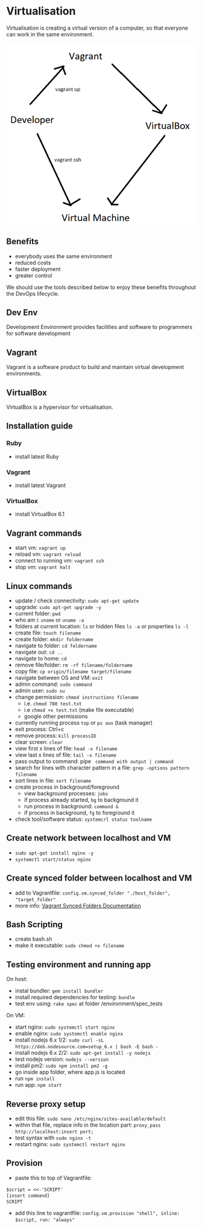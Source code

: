 # Virtualisation

Virtualisation is creating a virtual version of a computer, 
so that everyone can work in the same environment.

![alt text](https://github.com/Benedek4000/eng130_virtualisation/blob/main/vagrant_diagram.png)

## Benefits

- everybody uses the same environment
- reduced costs
- faster deployment
- greater control

We should use the tools described below to 
enjoy these benefits throughout the DevOps lifecycle.

## Dev Env

Development Environment provides facilities and software 
to programmers for software development

## Vagrant

Vagrant is a software product to build and maintain virtual development environments.

## VirtualBox

VirtualBox is a hypervisor for virtualisation.

## Installation guide

### Ruby

- install latest Ruby

### Vagrant

- install latest Vagrant

### VirtualBox

- install VirtualBox 6.1

## Vagrant commands

- start vm: `vagrant up`
- reload vm: `vagrant reload`
- connect to running vm: `vagrant ssh`
- stop vm: `vagrant halt`

## Linux commands

- update / check connectivity: `sudo apt-get update`
- upgrade: `sudo apt-get upgrade -y`
- current folder: `pwd`
- who am i: `uname` or `uname -a`
- folders at current location: `ls` or hidden files `ls -a` or properties `ls -l`
- create file: `touch filename`
- create folder: `mkdir foldername`
- navigate to folder: `cd foldername`
- navigate out: `cd ..`
- navigate to home: `cd`
- remove file/folder: `rm -rf filename/foldername`
- copy file: `cp origin/filename target/filename`
- navigate between OS and VM: `exit`
- admin command: `sudo command`
- admin user: `sudo su`
- change permission: `chmod instructions filename`
	- i.e. `chmod 700 test.txt`
	- i.e `chmod +x test.txt` (make file executable)
	- google other permissions
- currently running process `top` or `ps aux` (task manager)
- exit process: Ctrl+c
- remove process: `kill processID`
- clear screen: `clear`
- view first x lines of file: `head -x filename`
- view last x lines of file: `tail -x filename`
- pass output to command: pipe ` command with output | command`
- search for lines with character pattern in a file: `grep -options pattern filename`
- sort lines in file: `sort filename`
- create process in background/foreground
	- view background processes: `jobs`
	- if process already started, `bg` to background it
	- run process in background: `command &`
	- if process in background, `fg` to foreground it
- check tool/software status: `systemcrl status toolname`

## Create network between localhost and VM

- `sudo apt-get install nginx -y`
- `systemctl start/status nginx`

## Create synced folder between localhost and VM

- add to Vagrantfile: `config.vm.synced_folder "./host_folder", "target_folder"` 
- more info: [Vagrant Synced Folders Documentation](https://www.vagrantup.com/docs/synced-folders/basic_usage)

## Bash Scripting

- create bash.sh
- make it executable: `sudo chmod +x filename`

## Testing environment and running app

On host:
- instal bundler: `gem install bundler`
- install required dependencies for testing: `bundle`
- test env using: `rake spec` at folder /environment/spec_tests

On VM:
- start nginx: `sudo systemctl start nginx`
- enable nginx: `sudo systemctl enable nginx`
- install nodejs 6.x 1/2: `sudo curl -sL https://deb.nodesource.com=setup_6.x | bash -E bash -`
- install nodejs 6.x 2/2: `sudo apt-get install -y nodejs`
- test nodejs version: `nodejs --version`
- install pm2: `sudo npm install pm2 -g`
- go inside app folder, where app.js is located
- run `npm install`
- run app: `npm start`

## Reverse proxy setup

- edit this file: `sudo nano /etc/nginx/sites-available/default`
- within that file, replace info in the location part: `proxy_pass http://localhost:insert port;`
- test syntax with `sudo nginx -t`
- restart nginx: `sudo systemctl restart nginx`

## Provision

- paste this to top of Vagrantfile:
```commandline
$script = <<-'SCRIPT'
[insert command]
SCRIPT  
```
- add this line to vagrantfile: `config.vm.provision "shell", inline: $script, run: "always" `
